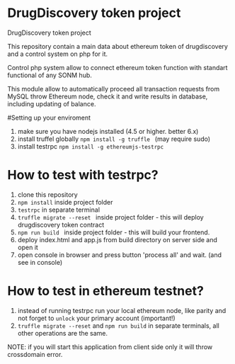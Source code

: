# DrugDiscovery token project
DrugDiscovery token project

This repository contain a main data about ethereum token of drugdiscovery and a control system on php for it.

Control php system allow to connect ethereum token function with standart functional of any SONM hub.

This module allow to automatically proceed all transaction requests from MySQL throw Ethereum node, check it and write results in database, including updating of balance.

#Setting up your enviroment
1. make sure you have nodejs installed (4.5 or higher. better 6.x)
2. install truffel globally ```npm install -g truffle ``` (may require sudo)
3. install testrpc ```npm install -g ethereumjs-testrpc```


# How to test with testrpc?
1. clone this repository
2. ```npm install``` inside project folder
3. ```testrpc```  in separate terminal
4. ```truffle migrate --reset ``` inside project folder - this will deploy drugdiscovery token contract
5. ```npm run build ``` inside project folder - this will build your frontend.
6. deploy index.html and app.js from build directory on server side and open it
7. open console in browser and press button 'process all' and wait. (and see in console)

# How to test in ethereum testnet?
1. instead of running testrpc run your local ethereum node, like parity and not forget to ```unlock``` your primary account (important!)
2. ```truffle migrate --reset``` and ```npm run build``` in separate terminals, all other operations are the same.

NOTE: if you will start this application from client side only it will throw crossdomain error.
